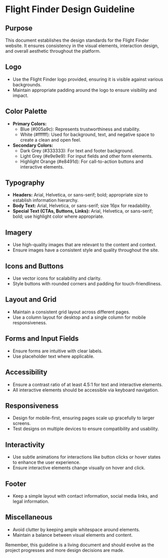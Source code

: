 # Flight Finder Design Guideline

## Purpose
This document establishes the design standards for the Flight Finder website. It ensures consistency in the visual elements, interaction design, and overall aesthetic throughout the platform.

## Logo
- Use the Flight Finder logo provided, ensuring it is visible against various backgrounds.
- Maintain appropriate padding around the logo to ensure visibility and impact.

## Color Palette
- **Primary Colors:**
    - Blue (#005a9c): Represents trustworthiness and stability.
    - White (#ffffff): Used for background, text, and negative space to create a clean and open feel.
- **Secondary Colors:**
    - Dark Grey (#333333): For text and footer background.
    - Light Grey (#e9e9e9): For input fields and other form elements.
    - Highlight Orange (#e8491d): For call-to-action buttons and interactive elements.

## Typography
- **Headers:** Arial, Helvetica, or sans-serif; bold; appropriate size to establish information hierarchy.
- **Body Text:** Arial, Helvetica, or sans-serif; size 16px for readability.
- **Special Text (CTAs, Buttons, Links):** Arial, Helvetica, or sans-serif; bold; use highlight color where appropriate.

## Imagery
- Use high-quality images that are relevant to the content and context.
- Ensure images have a consistent style and quality throughout the site.

## Icons and Buttons
- Use vector icons for scalability and clarity.
- Style buttons with rounded corners and padding for touch-friendliness.

## Layout and Grid
- Maintain a consistent grid layout across different pages.
- Use a column layout for desktop and a single column for mobile responsiveness.

## Forms and Input Fields
- Ensure forms are intuitive with clear labels.
- Use placeholder text where applicable.

## Accessibility
- Ensure a contrast ratio of at least 4.5:1 for text and interactive elements.
- All interactive elements should be accessible via keyboard navigation.

## Responsiveness
- Design for mobile-first, ensuring pages scale up gracefully to larger screens.
- Test designs on multiple devices to ensure compatibility and usability.

## Interactivity
- Use subtle animations for interactions like button clicks or hover states to enhance the user experience.
- Ensure interactive elements change visually on hover and click.

## Footer
- Keep a simple layout with contact information, social media links, and legal information.

## Miscellaneous
- Avoid clutter by keeping ample whitespace around elements.
- Maintain a balance between visual elements and content.

Remember, this guideline is a living document and should evolve as the project progresses and more design decisions are made.
